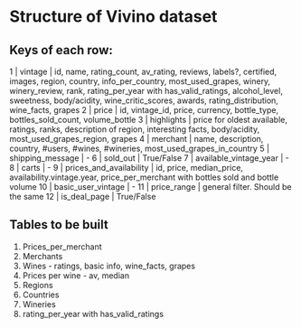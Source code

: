 # Structure of Vivino dataset

## Keys of each row:
1 | vintage | id, name, rating_count, av_rating, reviews, labels?, certified, images, region, country, info_per_country, most_used_grapes, winery, winery_review, rank, rating_per_year with has_valid_ratings, alcohol_level, sweetness, body/acidity, wine_critic_scores, awards, rating_distribution, wine_facts, grapes
2 | price | id, vintage_id, price, currency, bottle_type, bottles_sold_count, volume_bottle
3 | highlights | price for oldest available, ratings, ranks, description of region, interesting facts, body/acidity, most_used_grapes_region, grapes
4 | merchant | name, description, country, #users, #wines, #wineries, most_used_grapes_in_country
5 | shipping_message | - 
6 | sold_out | True/False
7 | available_vintage_year | - 
8 | carts | -
9 | prices_and_availability | id, price, median_price, availability.vintage.year, price_per_merchant with bottles sold and bottle volume
10 | basic_user_vintage | -
11 | price_range | general filter. Should be the same
12 | is_deal_page | True/False


## Tables to be built
1. Prices_per_merchant
2. Merchants
3. Wines - ratings, basic info, wine_facts, grapes
4. Prices per wine - av, median
5. Regions
6. Countries
7. Wineries
8. rating_per_year with has_valid_ratings